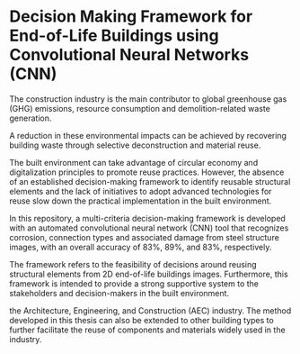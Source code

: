 # Decision Making Framework for End-of-Life Buildings using Convolutional Neural Networks (CNN)

The construction industry is the main contributor to global greenhouse gas
(GHG) emissions, resource consumption and demolition-related waste generation.

A reduction in these environmental impacts can be achieved by recovering
building waste through selective deconstruction and material reuse.

The built environment can take advantage of circular economy and digitalization
principles to promote reuse practices. However, the absence of an established
decision-making framework to identify reusable structural elements and the lack
of initiatives to adopt advanced technologies for reuse
slow down the practical implementation in the built environment.

In this repository, a multi-criteria decision-making framework is developed
with an automated convolutional neural network (CNN) tool that recognizes
corrosion, connection types and associated damage from steel structure images,
with an overall accuracy of 83%, 89%, and 83%,
respectively.

The framework refers to the feasibility of decisions around reusing structural elements
from 2D end-of-life buildings images. Furthermore, this framework is intended to
 provide a strong supportive system to the stakeholders and
decision-makers in the built environment.

the Architecture, Engineering, and Construction (AEC) industry. The method developed in this
thesis can also be extended to other building types to further facilitate the reuse of components
and materials widely used in the industry.
